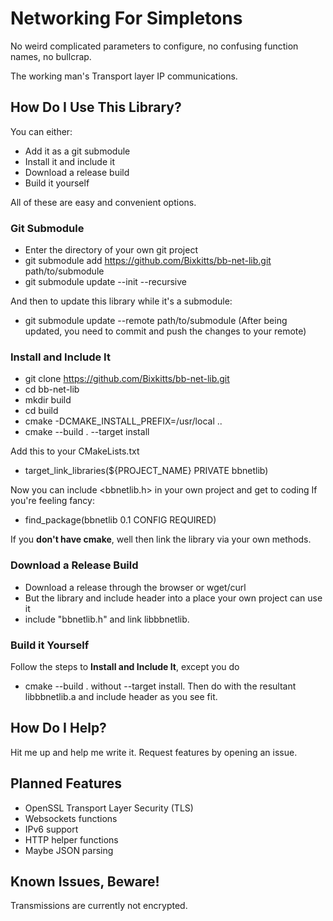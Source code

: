 # Networking For Simpletons
No weird complicated parameters to configure, no 
confusing function names, no bullcrap.

The working man's Transport layer IP communications.

## How Do I Use This Library?
You can either:
- Add it as a git submodule
- Install it and include it
- Download a release build
- Build it yourself

All of these are easy and convenient options.

### Git Submodule
- Enter the directory of your own git project
- git submodule add https://github.com/Bixkitts/bb-net-lib.git path/to/submodule
- git submodule update --init --recursive

And then to update this library while it's a submodule:
- git submodule update --remote path/to/submodule
(After being updated, you need to commit and push the changes to your remote)

### Install and Include It
- git clone https://github.com/Bixkitts/bb-net-lib.git
- cd bb-net-lib
- mkdir build
- cd build
- cmake -DCMAKE_INSTALL_PREFIX=/usr/local ..
- cmake --build . --target install

Add this to your CMakeLists.txt
- target_link_libraries(${PROJECT_NAME} PRIVATE bbnetlib)

Now you can include <bbnetlib.h> in your own project and get to coding
If you're feeling fancy:
- find_package(bbnetlib 0.1 CONFIG REQUIRED)

If you <b>don't have cmake</b>, well then link the library via your own methods.

### Download a Release Build
- Download a release through the browser or wget/curl
- But the library and include header into a place your own project can use it
- include "bbnetlib.h" and link libbbnetlib.

### Build it Yourself
Follow the steps to <b>Install and Include It</b>,
except you do
- cmake --build .
without --target install.
Then do with the resultant libbbnetlib.a and include header as you see fit.

## How Do I Help?
Hit me up and help me write it.
Request features by opening an issue.

## Planned Features
- OpenSSL Transport Layer Security (TLS)
- Websockets functions
- IPv6 support
- HTTP helper functions
- Maybe JSON parsing

## Known Issues, Beware!
Transmissions are currently not encrypted.

